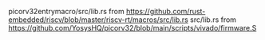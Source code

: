 picorv32entrymacro/src/lib.rs from https://github.com/rust-embedded/riscv/blob/master/riscv-rt/macros/src/lib.rs
src/lib.rs                    from https://github.com/YosysHQ/picorv32/blob/main/scripts/vivado/firmware.S
